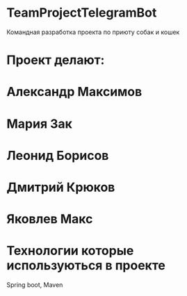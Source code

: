 # TeamProjectTelegramBot
Командная разработка проекта по приюту собак и кошек
# Проект делают:
# Александр Максимов
# Мария Зак
# Леонид Борисов
# Дмитрий Крюков
# Яковлев Макс

# Технологии которые используються в проекте
Spring boot, 
Maven

